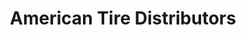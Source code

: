 ---
title: "American Tire Distributors"
url: /san-angelo/american-tire-distributors/
shop: Reifen
---